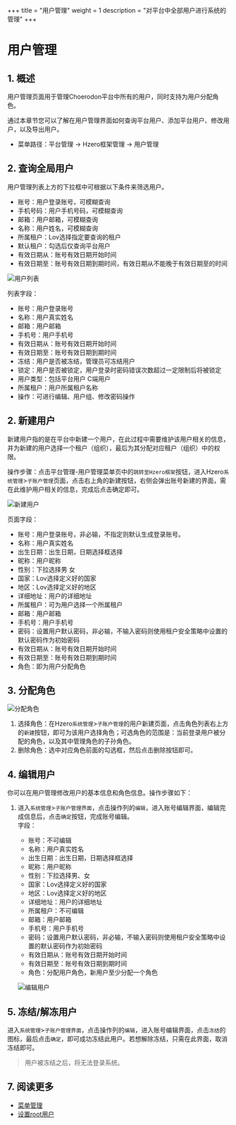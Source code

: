 +++
title = "用户管理"
weight = 1
description = "对平台中全部用户进行系统的管理"
+++


# 用户管理

## 1. 概述

用户管理页面用于管理Choerodon平台中所有的用户，同时支持为用户分配角色。

通过本章节您可以了解在用户管理界面如何查询平台用户、添加平台用户、修改用户，以及导出用户。 

- 菜单路径：平台管理 -> Hzero框架管理 -> 用户管理

## 2. 查询全局用户
用户管理列表上方的下拉框中可根据以下条件来筛选用户。  

- 账号：用户登录账号，可模糊查询
- 手机号码：用户手机号码，可模糊查询
- 邮箱：用户邮箱，可模糊查询
- 名称：用户姓名，可模糊查询
- 所属租户：Lov选择指定要查询的租户
- 默认租户：勾选后仅查询平台用户
- 有效日期从：账号有效日期开始时间
- 有效日期至：账号有效日期到期时间，有效日期从不能晚于有效日期至的时间  

![用户列表](/docs/user-guide/manager-guide/image/site-member.png)

列表字段：

- 账号：用户登录账号
- 名称：用户真实姓名
- 邮箱：用户邮箱
- 手机号：用户手机号
- 有效日期从：账号有效日期开始时间
- 有效日期至：账号有效日期到期时间
- 冻结：用户是否被冻结，管理员可冻结用户
- 锁定：用户是否被锁定，用户登录时密码错误次数超过一定限制后将被锁定
- 用户类型：包括平台用户 C端用户
- 所属租户：用户所属租户名称
- 操作：可进行编辑、用户组、修改密码操作



## 2. 新建用户

新建用户指的是在平台中新建一个用户，在此过程中需要维护该用户相关的信息，并为新建的用户选择一个租户（组织），最后为其分配对应租户（组织）中的权限。  

操作步骤：点击平台管理-用户管理菜单页中的`跳转至Hzero框架`按钮，进入Hzero`系统管理`>`子账户管理`页面，点击右上角的新建按钮，右侧会弹出账号新建的界面，需在此维护用户相关的信息，完成后点击确定即可。    


![新建用户](/docs/user-guide/manager-guide/image/create-member.png)

页面字段：

- 账号：用户登录账号，非必输，不指定则默认生成登录账号。
- 名称：用户真实姓名
- 出生日期：出生日期，日期选择框选择
- 昵称：用户昵称
- 性别：下拉选择男 女
- 国家：Lov选择定义好的国家
- 地区：Lov选择定义好的地区
- 详细地址：用户的详细地址
- 所属租户：可为用户选择一个所属租户
- 邮箱：用户邮箱
- 手机号：用户手机号
- 密码：设置用户默认密码，非必输，不输入密码则使用租户安全策略中设置的默认密码作为初始密码
- 有效日期从：账号有效日期开始时间
- 有效日期至：账号有效日期到期时间
- 角色：即为用户分配角色

## 3. 分配角色

![分配角色](/docs/user-guide/manager-guide/image/add-site-role.png)

1. 选择角色：在Hzero`系统管理`>`子账户管理`的用户新建页面，点击角色列表右上方的`新建`按钮，即可为该用户选择角色；可选角色的范围是：当前登录用户被分配的角色，以及其中管理角色的子孙角色。   
2. 删除角色：选中对应角色前面的勾选框，然后点击删除按钮即可。     

## 4. 编辑用户

你可以在用户管理修改用户的基本信息和角色信息。操作步骤如下：

1. 进入`系统管理`>`子账户管理界面`，点击操作列的`编辑`，进入账号编辑界面，编辑完成信息后，点击`确定`按钮，完成账号编辑。    
    字段：
    - 账号：不可编辑
    - 名称：用户真实姓名
    - 出生日期：出生日期，日期选择框选择
    - 昵称：用户昵称
    - 性别：下拉选择男、女
    - 国家：Lov选择定义好的国家
    - 地区：Lov选择定义好的地区
    - 详细地址：用户的详细地址
    - 所属租户：不可编辑
    - 邮箱：用户邮箱
    - 手机号：用户手机号
    - 密码：设置用户默认密码，非必输，不输入密码则使用租户安全策略中设置的默认密码作为初始密码
    - 有效日期从：账号有效日期开始时间
    - 有效日期至：账号有效日期到期时间
    - 角色：分配用户角色，新用户至少分配一个角色

    ![编辑用户](/docs/user-guide/manager-guide/image/edit-user.png)

## 5. 冻结/解冻用户

进入`系统管理`>`子账户管理界面`，点击操作列的`编辑`，进入账号编辑界面，点击`冻结`的图标，最后点击`确定`，即可成功冻结此用户。若想解除冻结，只需在此界面，取消冻结即可。

<blockquote class="warning">
         用户被冻结之后，将无法登录系统。
      </blockquote>

## 7. 阅读更多
- [菜单管理](../hzero-menu)
- [设置root用户](../../rootuser)

